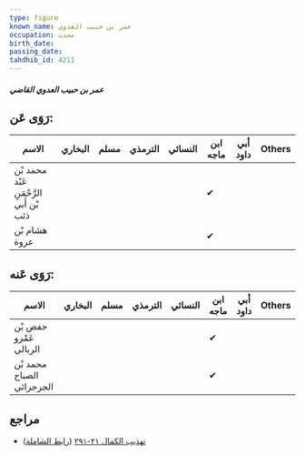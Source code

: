 ```yaml
---
type: figure
known_name: عمر بن حبيب العدوي
occupation: محدث
birth_date:
passing_date:
tahdhib_id: 4211
---
```

##### عمر بن حبيب العدوي القاضي

## رَوَى عَن:
| الاسم                                   | البخاري | مسلم | الترمذي | النسائي | ابن ماجه | أبي داود | Others |
| --------------------------------------- | ------- | ---- | ------- | ------- | -------- | -------- | ------ |
| محمد بْن عَبْد الرَّحْمَنِ بْن أَبي ذئب |         |      |         |         | ✔        |          |        |
| هشام بْن عروة                           |         |      |         |         | ✔        |          |        |
## رَوَى عَنه:
| الاسم                     | البخاري | مسلم | الترمذي | النسائي | ابن ماجه | أبي داود | Others |
| ------------------------- | ------- | ---- | ------- | ------- | -------- | -------- | ------ |
| حفص بْن عَمْرو الربالي    |         |      |         |         | ✔        |          |        |
| محمد بْن الصباح الجرجرائي |         |      |         |         | ✔        |          |        |
## مراجع
- [تهذيب الكمال ٢١-٢٩١](obsidian://open?vault=Tahdhib-al-Kamal&file=Figures/٤٢١١-عمر%20بن%20حبيب%20العدوي%20القاضي) ([رابط الشاملة](https://shamela.ws/book/3722/10938))